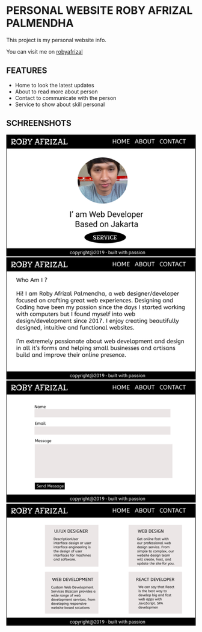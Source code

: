 # PERSONAL WEBSITE ROBY AFRIZAL PALMENDHA

This project is my personal website info.

You can visit me on
[robyafrizal](https://robyafrizalpalmendha.github.io)

## FEATURES

- Home to look the latest updates
- About to read more about person
- Contact to communicate with the person
- Service to show about skill personal

## SCHREENSHOTS

![Home](image/home.png)
![About](image/about.png)
![Contact](image/contact.png)
![Service](image/service.png)

